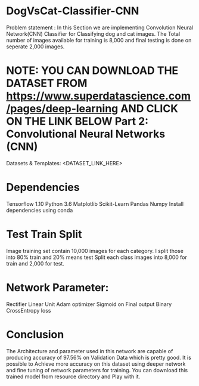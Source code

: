 # DogVsCat-Classifier-CNN

Problem statement :
In this Section we are implementing Convolution Neural Network(CNN) Classifier for Classifying dog and cat images. The Total number of images available for training is 8,000 and final testing is done on seperate 2,000 images.

# NOTE: YOU CAN DOWNLOAD THE DATASET FROM https://www.superdatascience.com/pages/deep-learning AND CLICK ON THE LINK BELOW Part 2: Convolutional Neural Networks (CNN)
Datasets & Templates:
<DATASET_LINK_HERE>

# Dependencies

Tensorflow 1.10
Python 3.6
Matplotlib
Scikit-Learn
Pandas
Numpy
Install dependencies using conda

# Test Train Split

Image training set contain 10,000 images for each category. I split those into 80% train and 20% means test Split each class images into 8,000 for train and 2,000 for test.

# Network Parameter:

Rectifier Linear Unit
Adam optimizer
Sigmoid on Final output
Binary CrossEntropy loss

# Conclusion

The Architecture and parameter used in this network are capable of producing accuracy of 97.56% on Validation Data which is pretty good. It is possible to Achieve more accuracy on this dataset using deeper network and fine tuning of network parameters for training. You can download this trained model from resource directory and Play with it.
